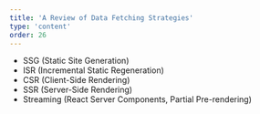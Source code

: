```yaml
---
title: 'A Review of Data Fetching Strategies'
type: 'content'
order: 26
---
```


- SSG (Static Site Generation)
- ISR (Incremental Static Regeneration)
- CSR (Client-Side Rendering)
- SSR (Server-Side Rendering)
- Streaming (React Server Components, Partial Pre-rendering)
